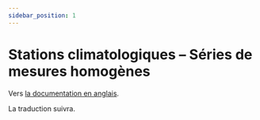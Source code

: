 ```yaml
---
sidebar_position: 1
---
```


# Stations climatologiques – Séries de mesures homogènes

Vers [la documentation en anglais](https://opendatadocs.meteoswiss.ch/c-climate-data/c1-climate-stations_homogeneous).

La traduction suivra.
